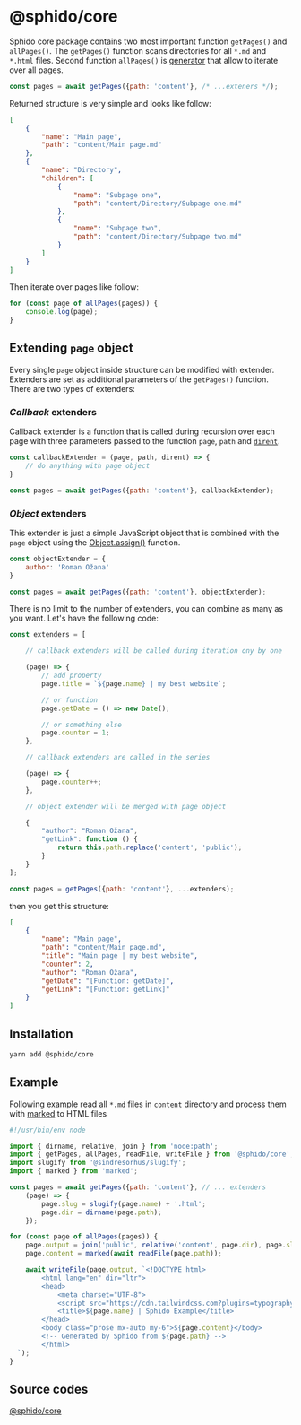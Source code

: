 # @sphido/core

Sphido core package contains two most important function `getPages()` and `allPages()`. The `getPages()` function scans
directories for all `*.md` and `*.html` files. Second function `allPages()`
is [generator](https://developer.mozilla.org/en-US/docs/Web/JavaScript/Reference/Global_Objects/Generator)
that allow to iterate over all pages.

```javascript
const pages = await getPages({path: 'content'}, /* ...exteners */);
```

Returned structure is very simple and looks like follow:

```json
[
	{
		"name": "Main page",
		"path": "content/Main page.md"
	},
	{
		"name": "Directory",
		"children": [
			{
				"name": "Subpage one",
				"path": "content/Directory/Subpage one.md"
			},
			{
				"name": "Subpage two",
				"path": "content/Directory/Subpage two.md"
			}
		]
	}
]
```

Then iterate over pages like follow:

```javascript
for (const page of allPages(pages)) {
	console.log(page);
}
```

## Extending `page` object

Every single `page` object inside structure can be modified with extender. Extenders are set as additional parameters of
the `getPages()` function. There are two types of extenders:

### *Callback* extenders

Callback extender is a function that is called during recursion over each page with three parameters passed to the
function `page`, `path` and [`dirent`](https://nodejs.org/api/fs.html#class-fsdirent).

```javascript
const callbackExtender = (page, path, dirent) => {
	// do anything with page object
}

const pages = await getPages({path: 'content'}, callbackExtender);
```

### *Object* extenders

This extender is just a simple JavaScript object that is combined with the `page` object using
the  [Object.assign()](https://developer.mozilla.org/en-US/docs/Web/JavaScript/Reference/Global_Objects/Object/assign)
function.

```javascript
const objectExtender = {
	author: 'Roman Ožana'
}

const pages = await getPages({path: 'content'}, objectExtender);
```

There is no limit to the number of extenders, you can combine as many as you want. Let's have the following code:

```javascript
const extenders = [

	// callback extenders will be called during iteration ony by one

	(page) => {
		// add property
		page.title = `${page.name} | my best website`;

		// or function
		page.getDate = () => new Date();

		// or something else 
		page.counter = 1;
	},

	// callback extenders are called in the series

	(page) => {
		page.counter++;
	},

	// object extender will be merged with page object

	{
		"author": "Roman Ožana",
		"getLink": function () {
			return this.path.replace('content', 'public');
		}
	}
];

const pages = getPages({path: 'content'}, ...extenders);
```

then you get this structure:

```json
[
	{
		"name": "Main page",
		"path": "content/Main page.md",
		"title": "Main page | my best website",
		"counter": 2,
		"author": "Roman Ožana",
		"getDate": "[Function: getDate]",
		"getLink": "[Function: getLink]"
	}
]
```

## Installation

```bash
yarn add @sphido/core
```

## Example

Following example read all `*.md` files in `content` directory and process them
with [marked](https://github.com/markedjs/marked) to HTML files

```javascript
#!/usr/bin/env node

import { dirname, relative, join } from 'node:path';
import { getPages, allPages, readFile, writeFile } from '@sphido/core';
import slugify from '@sindresorhus/slugify';
import { marked } from 'marked';

const pages = await getPages({path: 'content'}, // ... extenders
	(page) => {
		page.slug = slugify(page.name) + '.html';
		page.dir = dirname(page.path);
	});

for (const page of allPages(pages)) {
	page.output = join('public', relative('content', page.dir), page.slug);
	page.content = marked(await readFile(page.path));

	await writeFile(page.output, `<!DOCTYPE html>
		<html lang="en" dir="ltr">
		<head>
			<meta charset="UTF-8">
			<script src="https://cdn.tailwindcss.com?plugins=typography"></script>
			<title>${page.name} | Sphido Example</title>
		</head>
		<body class="prose mx-auto my-6">${page.content}</body>
		<!-- Generated by Sphido from ${page.path} -->
		</html>
  `);
}
```

## Source codes

[@sphido/core](https://github.com/sphido/sphido/tree/main/packages/sphido-core)